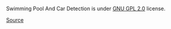 Swimming Pool And Car Detection is under [GNU GPL 2.0](https://www.gnu.org/licenses/old-licenses/gpl-2.0.en.html) license.

[Source](https://www.kaggle.com/datasets/kbhartiya83/swimming-pool-and-car-detection)